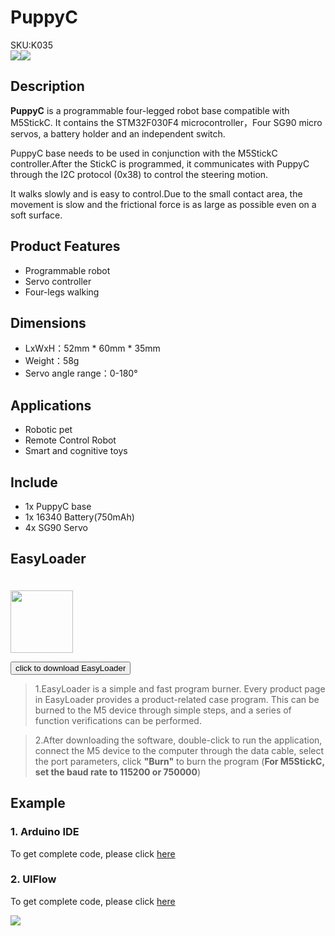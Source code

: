 # PuppyC

<div class="badge badge-pill badge-primary product_sku_tag">SKU:K035</div>

<div class="product_pic"><img src="assets\img\product_pics\hat\puppyc_hat\puppyc_01.webp"><img src="assets\img\product_pics\hat\puppyc_hat\puppyc_02.webp"></div>

## Description

**PuppyC** is a programmable four-legged robot base compatible with M5StickC. It contains the STM32F030F4 microcontroller，Four SG90 micro servos, a battery holder and an independent switch.

PuppyC base needs to be used in conjunction with the M5StickC controller.After the StickC is programmed, it communicates with PuppyC through the I2C protocol (0x38) to control the steering motion.

It walks slowly and is easy to control.Due to the small contact area, the movement is slow and the frictional force is as large as possible even on a soft surface.

## Product Features

- Programmable robot
- Servo controller
- Four-legs walking

## Dimensions

- LxWxH：52mm * 60mm * 35mm
- Weight：58g
- Servo angle range：0-180°

## Applications

- Robotic pet
- Remote Control Robot 
- Smart and cognitive toys

## Include

- 1x PuppyC base
- 1x 16340 Battery(750mAh)
- 4x SG90 Servo

## EasyLoader

<img src="https://m5stack.oss-cn-shenzhen.aliyuncs.com/image/EasyLoader_M5StickC_logo.webp" width="100px" style="margin-top:20px">

<a href="https://m5stack.oss-cn-shenzhen.aliyuncs.com/EasyLoader/HAT/PuppyC/EasyLoader_PuppyC.exe"><button type="button" class="btn btn-primary">click to download EasyLoader</button></a>

>1.EasyLoader is a simple and fast program burner. Every product page in EasyLoader provides a product-related case program. This can be burned to the M5 device through simple steps, and a series of function verifications can be performed.

>2.After downloading the software, double-click to run the application, connect the M5 device to the computer through the data cable, select the port parameters, click **"Burn"** to burn the program (**For M5StickC, set the baud rate to 115200 or 750000**)

## Example

### 1. Arduino IDE

To get complete code, please click [here](https://github.com/m5stack/M5-ProductExampleCodes/tree/master/Hat/PuppyC)

### 2. UIFlow

To get complete code, please click [here](https://github.com/m5stack/M5-ProductExampleCodes/tree/master/Hat/PuppyC/UIFlow)

<img src="assets/img/product_pics/hat/puppyc_hat/puppy.webp">

<script>

   var purchase_link = 'https://m5stack.com/products/puppyc-w-o-m5stickc';

   anchor_search(purchase_link);
   scrollFunc();

</script>